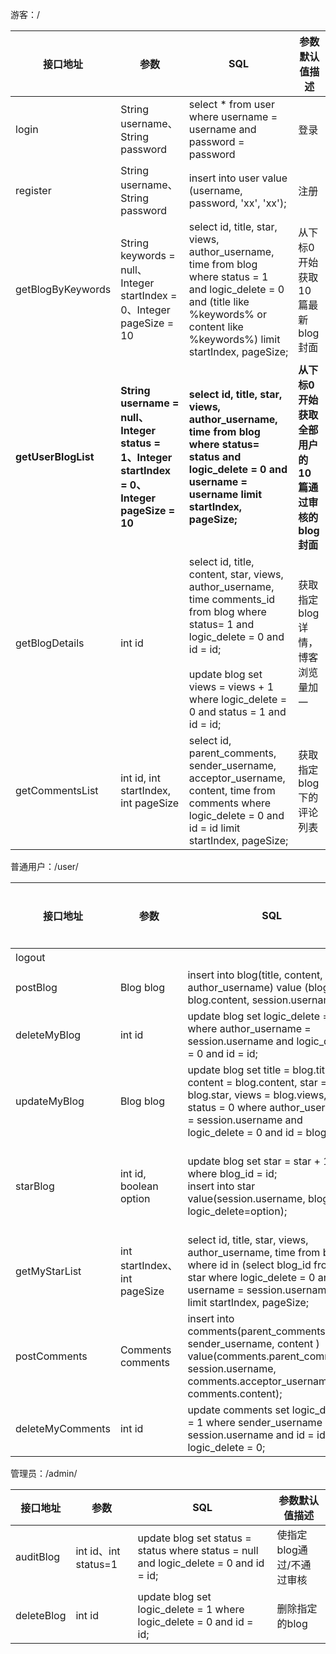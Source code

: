 游客：/

| 接口地址            | 参数                                                         | SQL                                                          | 参数默认值描述                                      |
| ------------------- | ------------------------------------------------------------ | ------------------------------------------------------------ | --------------------------------------------------- |
| login               | String username、String password                             | select  * from user where username = username and password = password | 登录                                                |
| register            | String username、String password                             | insert into user value (username, password, 'xx', 'xx');     | 注册                                                |
| getBlogByKeywords   | String keywords = null、Integer startIndex = 0、Integer pageSize = 10 | select id, title, star, views, author_username, time from blog where status = 1 and logic_delete = 0 and (title like %keywords% or  content like %keywords%) limit startIndex, pageSize; | 从下标0开始获取10篇最新blog封面                     |
| **getUserBlogList** | **String username  = null、Integer status = 1、Integer startIndex = 0、Integer pageSize = 10** | **select id, title, star, views, author_username, time from blog where status= status and logic_delete = 0 and username = username limit startIndex, pageSize;** | **从下标0开始获取全部用户的10篇通过审核的blog封面** |
| getBlogDetails      | int id                                                       | select id, title, content, star, views, author_username, time comments_id from blog where status= 1 and logic_delete = 0 and id = id;<br /><br />update blog set views = views + 1 where logic_delete = 0 and status = 1 and id = id; | 获取指定blog详情，博客浏览量加一                    |
| getCommentsList     | int id, int startIndex, int pageSize                         | select id, parent_comments, sender_username, acceptor_username, content, time from comments where logic_delete = 0 and  id = id limit startIndex, pageSize; | 获取指定blog下的评论列表                            |

普通用户：/user/

| 接口地址         | 参数                          | SQL                                                          | 参数默认值描述        |
| ---------------- | ----------------------------- | ------------------------------------------------------------ | --------------------- |
| logout           |                               |                                                              | 登出                  |
| postBlog         | Blog blog                     | insert into blog(title, content, author_username) value (blog.title, blog.content, session.username); | 发布blog              |
| deleteMyBlog     | int id                        | update blog set logic_delete = 1 where author_username = session.username and logic_delete = 0 and id = id; | 删除我的blog          |
| updateMyBlog     | Blog blog                     | update blog set title = blog.title, content = blog.content, star = blog.star, views = blog.views, status = 0 where author_username = session.username and logic_delete = 0 and id = blog.id; | 更新我的blog          |
| starBlog         | int id, boolean option        | update blog set star = star + 1 where blog_id = id;<br />insert into star value(session.username, blog_id, logic_delete=option); | 收藏/取消收藏指定blog |
| getMyStarList    | int startIndex、 int pageSize | select id, title, star, views, author_username, time from blog where id in (select blog_id from star where logic_delete = 0 and username = session.username) limit startIndex, pageSize; | 获取收藏的blog列表    |
| postComments     | Comments comments             | insert into comments(parent_comments, sender_username, content ) value(comments.parent_comments, session.username, comments.acceptor_username, comments.content); | 在指定blog下评论      |
| deleteMyComments | int id                        | update comments set logic_delete = 1 where sender_username = session.username and id = id and logic_delete = 0; | 删除我的评论          |

管理员：/admin/

| 接口地址   | 参数                 | SQL                                                          | 参数默认值描述            |
| ---------- | -------------------- | ------------------------------------------------------------ | ------------------------- |
| auditBlog  | int id、int status=1 | update blog set status = status where status = null and logic_delete = 0 and id = id; | 使指定blog通过/不通过审核 |
| deleteBlog | int id               | update blog set logic_delete = 1 where logic_delete = 0 and id = id; | 删除指定的blog            |

